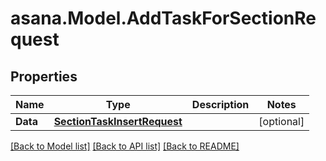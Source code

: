 
# asana.Model.AddTaskForSectionRequest

## Properties

Name | Type | Description | Notes
------------ | ------------- | ------------- | -------------
**Data** | [**SectionTaskInsertRequest**](SectionTaskInsertRequest.md) |  | [optional] 

[[Back to Model list]](../README.md#documentation-for-models)
[[Back to API list]](../README.md#documentation-for-api-endpoints)
[[Back to README]](../README.md)

